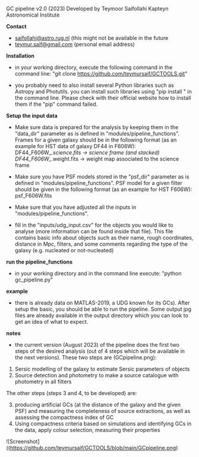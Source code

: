 GC pipeline v2.0 (2023)
Developed by Teymoor Saifollahi
Kapteyn Astronomical Institute

**Contact**
- saifollahi@astro.rug.nl (this might not be available in the future 
- teymur.saif@gmail.com (personal email address)

**Installation**
- in your working directory, execute the following command in the command line:
"git clone https://github.com/teymursaif/GCTOOLS.git"

- you probably need to also install several Python libraries such as Astropy and Photutils. you can install such libraries using "pip install <library-name>" in the command line. Please check with their official website how to install them if the "pip" command failed.

**Setup the input data**

- Make sure data is prepared for the analysis by keeping them in the "data_dir" parameter as is defined in "modules/pipeline_functions". Frames for a given galaxy should be in the following format (as an example for HST data of galaxy DF44 in F606W):
DF44_F606W_*.science.fits -> science frame (and stacked)
DF44_F606W_*.weight.fits -> weight map associated to the science frame

- Make sure you have PSF models stored in the "psf_dir" parameter as is defined in "modules/pipeline_functions". PSF model for a given filter should be given in the following format (as an example for HST F606W): psf_F606W.fits

- Make sure that you have adjusted all the inputs in "modules/pipeline_functions".

- fill in the "inputs/udg_input.csv" for the objects you would like to analyse (more information can be found inside that file). This file contains basic info about objects such as their name, rough coordinates, distance in Mpc, filters, and some comments regarding the type of the galaxy (e.g. nucleated or not-nucleated)

**run the pipeline_functions**
- in your working directory and in the command line execute:
"python gc_pipeline.py"

**example**
- there is already data on MATLAS-2019, a UDG known for its GCs). After setup the basic, you should be able to run the pipeline. Some output jpg files are already available in the output directory which you can look to get an idea of what to expect.

**notes**
- the current version (August 2023) of the pipeline does the first two steps of the desired analysis (out of 4 steps which will be available in the next versions). These two steps are (GCpipeline.png):
  
1. Sersic modelling of the galaxy to estimate Sersic parameters of objects
2. Source detection and photometry to make a source catalogue with photometry in all filters

The other steps (steps 3 and 4, to be developed) are:

3. producing artificial GCs (at the distance of the galaxy and the given PSF) and measuring the completeness of source extractions, as well as assessing the compactness index of GC
4. Using compactness criteria based on simulations and identifying GCs in the data, apply colour selection, measuring their properties

![Screenshot]((https://github.com/teymursaif/GCTOOLS/blob/main/GCpipeline.png)
